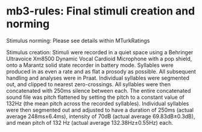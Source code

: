 # mb3-rules: Final stimuli creation and norming
Stimulus norming: 
Please see details within MTurkRatings

Stimulus creation: 
Stimuli were recorded in a quiet space using a Behringer Ultravoice Xm8500 Dynamic Vocal Cardioid Microphone with a pop shield, onto a Marantz solid state recorder in battery mode. Syllables were produced in as even a rate and as flat a prosody as possible. All subsequent handling and analyses were in Praat. 
	Individual syllables were segmented out, and clipped to nearest zero-crossings. All syllables were then concatenated with 250ms silence between each. The entire concatenated sound file was pitch flattened by setting the pitch to a constant value of 132Hz (the mean pitch across the recorded syllables). Individual syllables were then segmented out and adjusted to have a duration of 250ms (actual average 248ms±6.4ms), intensity of 70dB (actual average 69.83dB±0.3dB), and mean pitch of 132 Hz (actual average 132.38Hz±0.55Hz) each. 